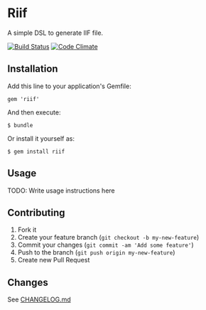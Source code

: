 # Riif

A simple DSL to generate IIF file.

[![Build Status](https://secure.travis-ci.org/linjunpop/riif.png?branch=master)](https://travis-ci.org/linjunpop/riif)
[![Code Climate](https://codeclimate.com/badge.png)](https://codeclimate.com/github/linjunpop/riif)

## Installation

Add this line to your application's Gemfile:

    gem 'riif'

And then execute:

    $ bundle

Or install it yourself as:

    $ gem install riif

## Usage

TODO: Write usage instructions here

## Contributing

1. Fork it
2. Create your feature branch (`git checkout -b my-new-feature`)
3. Commit your changes (`git commit -am 'Add some feature'`)
4. Push to the branch (`git push origin my-new-feature`)
5. Create new Pull Request

## Changes

See [CHANGELOG.md]()
